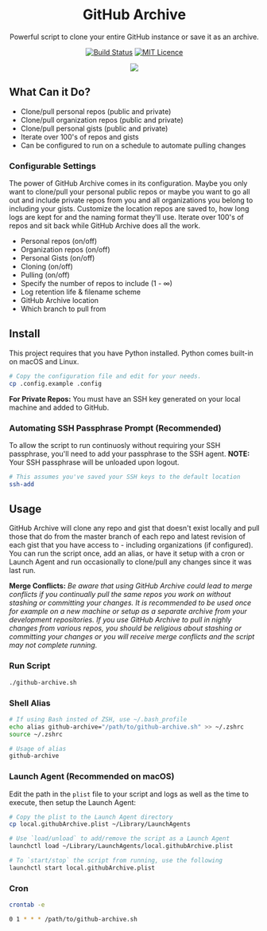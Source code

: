 <div align="center">

# GitHub Archive

Powerful script to clone your entire GitHub instance or save it as an archive.

[![Build Status](https://travis-ci.org/Justintime50/github-archive.svg?branch=master)](https://travis-ci.org/Justintime50/github-archive)
[![MIT Licence](https://badges.frapsoft.com/os/mit/mit.svg?v=103)](https://opensource.org/licenses/mit-license.php)

<img src="assets/showcase.gif">

</div>

## What Can it Do?

- Clone/pull personal repos (public and private)
- Clone/pull organization repos (public and private)
- Clone/pull personal gists (public and private)
- Iterate over 100's of repos and gists
- Can be configured to run on a schedule to automate pulling changes

### Configurable Settings

The power of GitHub Archive comes in its configuration. Maybe you only want to clone/pull your personal public repos or maybe you want to go all out and include private repos from you and all organizations you belong to including your gists. Customize the location repos are saved to, how long logs are kept for and the naming format they'll use. Iterate over 100's of repos and sit back while GitHub Archive does all the work.

- Personal repos (on/off)
- Organization repos (on/off)
- Personal Gists (on/off)
- Cloning (on/off)
- Pulling (on/off)
- Specify the number of repos to include (1 - ∞)
- Log retention life & filename scheme
- GitHub Archive location
- Which branch to pull from

## Install

This project requires that you have Python installed. Python comes built-in on macOS and Linux.

```bash
# Copy the configuration file and edit for your needs.
cp .config.example .config
``` 

**For Private Repos:** You must have an SSH key generated on your local machine and added to GitHub.

### Automating SSH Passphrase Prompt (Recommended)

To allow the script to run continuosly without requiring your SSH passphrase, you'll need to add your passphrase to the SSH agent. **NOTE:** Your SSH passphrase will be unloaded upon logout.

```bash
# This assumes you've saved your SSH keys to the default location
ssh-add
```

## Usage

GitHub Archive will clone any repo and gist that doesn't exist locally and pull those that do from the master branch of each repo and latest revision of each gist that you have access to - including organizations (if configured). You can run the script once, add an alias, or have it setup with a cron or Launch Agent and run occasionally to clone/pull any changes since it was last run.

**Merge Conflicts:** *Be aware that using GitHub Archive could lead to merge conflicts if you continually pull the same repos you work on without stashing or committing your changes. It is recommended to be used once for example on a new machine or setup as a separate archive from your development repositories. If you use GitHub Archive to pull in nighly changes from various repos, you should be religious about stashing or committing your changes or you will receive merge conflicts and the script may not complete running.*

### Run Script

```bash
./github-archive.sh
```

### Shell Alias

```bash
# If using Bash insted of ZSH, use ~/.bash_profile
echo alias github-archive="/path/to/github-archive.sh" >> ~/.zshrc
source ~/.zshrc

# Usage of alias
github-archive
```

### Launch Agent (Recommended on macOS)

Edit the path in the `plist` file to your script and logs as well as the time to execute, then setup the Launch Agent:

```bash
# Copy the plist to the Launch Agent directory
cp local.githubArchive.plist ~/Library/LaunchAgents

# Use `load/unload` to add/remove the script as a Launch Agent
launchctl load ~/Library/LaunchAgents/local.githubArchive.plist

# To `start/stop` the script from running, use the following
launchctl start local.githubArchive.plist
```

### Cron

```bash
crontab -e

0 1 * * * /path/to/github-archive.sh
```
